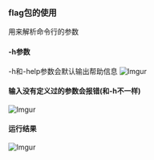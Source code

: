 ### flag包的使用
用来解析命令行的参数

#### -h参数
-h和-help参数会默认输出帮助信息
![Imgur](http://i.imgur.com/FRqK6vI.png)

#### 输入没有定义过的参数会报错(和-h不一样)
![Imgur](http://i.imgur.com/xOvJGPk.png)

#### 运行结果
![Imgur](http://i.imgur.com/LqPUlf6.png)

